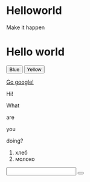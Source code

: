 # Helloworld
Make it happen
<!DOCKTYPE html>
<html>
<head>
    <title> Hello world </title>
    <script src='script.js'></script>
    <link rel='stylesheet' href='style.css'>
</head>
<body>
 <h1 id="hw" class="green">Hello world</h1>
  <button onclick="changeColor('blue')"> Blue</button>
  <button onclick="changeColor('yellow')"> Yellow</button>
 <p><a href='http://google.com'>
   Go google!
 </a>
 <div class='green'>
   <p class='bold'>Hi!</p>
   <p>What</P>
   <p>are</p>
   <p>you</p>
   <p class='bold blue'>doing?</p>

  <ol>
    <li>хлеб </li>
      <li>молоко </li>
  </ol>
  <input> <button>
 </div>
</body>
</html>
